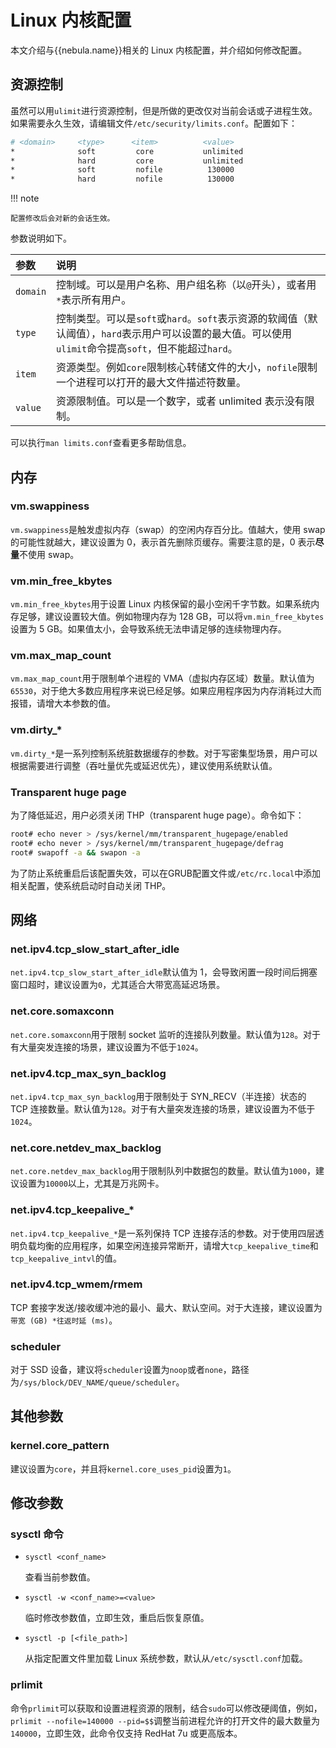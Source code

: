 # Linux 内核配置

本文介绍与{{nebula.name}}相关的 Linux 内核配置，并介绍如何修改配置。

## 资源控制

虽然可以用`ulimit`进行资源控制，但是所做的更改仅对当前会话或子进程生效。如果需要永久生效，请编辑文件`/etc/security/limits.conf`。配置如下：

```bash
# <domain>     <type>      <item>          <value>
*              soft         core           unlimited    
*              hard         core           unlimited   
*              soft         nofile          130000   
*              hard         nofile          130000
```

!!! note

    配置修改后会对新的会话生效。

参数说明如下。

|参数|说明|
|:--|:--|
|`domain`|控制域。可以是用户名称、用户组名称（以`@`开头），或者用`*`表示所有用户。|
|`type`|控制类型。可以是`soft`或`hard`。`soft`表示资源的软阈值（默认阈值），`hard`表示用户可以设置的最大值。可以使用`ulimit`命令提高`soft`，但不能超过`hard`。|
|`item`|资源类型。例如`core`限制核心转储文件的大小，`nofile`限制一个进程可以打开的最大文件描述符数量。|
|`value`|资源限制值。可以是一个数字，或者 unlimited 表示没有限制。|

可以执行`man limits.conf`查看更多帮助信息。

## 内存

### vm.swappiness

`vm.swappiness`是触发虚拟内存（swap）的空闲内存百分比。值越大，使用 swap 的可能性就越大，建议设置为 0，表示首先删除页缓存。需要注意的是，0 表示**尽量**不使用 swap。

### vm.min_free_kbytes

`vm.min_free_kbytes`用于设置 Linux 内核保留的最小空闲千字节数。如果系统内存足够，建议设置较大值。例如物理内存为 128 GB，可以将`vm.min_free_kbytes`设置为 5 GB。如果值太小，会导致系统无法申请足够的连续物理内存。

### vm.max_map_count

`vm.max_map_count`用于限制单个进程的 VMA（虚拟内存区域）数量。默认值为`65530`，对于绝大多数应用程序来说已经足够。如果应用程序因为内存消耗过大而报错，请增大本参数的值。

### vm.dirty_*

`vm.dirty_*`是一系列控制系统脏数据缓存的参数。对于写密集型场景，用户可以根据需要进行调整（吞吐量优先或延迟优先），建议使用系统默认值。

### Transparent huge page

为了降低延迟，用户必须关闭 THP（transparent huge page）。命令如下：

```bash
root# echo never > /sys/kernel/mm/transparent_hugepage/enabled
root# echo never > /sys/kernel/mm/transparent_hugepage/defrag
root# swapoff -a && swapon -a
```
为了防止系统重启后该配置失效，可以在GRUB配置文件或`/etc/rc.local`中添加相关配置，使系统启动时自动关闭 THP。

## 网络

### net.ipv4.tcp_slow_start_after_idle

`net.ipv4.tcp_slow_start_after_idle`默认值为 1，会导致闲置一段时间后拥塞窗口超时，建议设置为`0`，尤其适合大带宽高延迟场景。

### net.core.somaxconn

`net.core.somaxconn`用于限制 socket 监听的连接队列数量。默认值为`128`。对于有大量突发连接的场景，建议设置为不低于`1024`。

### net.ipv4.tcp_max_syn_backlog

`net.ipv4.tcp_max_syn_backlog`用于限制处于 SYN_RECV（半连接）状态的 TCP 连接数量。默认值为`128`。对于有大量突发连接的场景，建议设置为不低于`1024`。

### net.core.netdev_max_backlog

`net.core.netdev_max_backlog`用于限制队列中数据包的数量。默认值为`1000`，建议设置为`10000`以上，尤其是万兆网卡。

### net.ipv4.tcp_keepalive_*

`net.ipv4.tcp_keepalive_*`是一系列保持 TCP 连接存活的参数。对于使用四层透明负载均衡的应用程序，如果空闲连接异常断开，请增大`tcp_keepalive_time`和`tcp_keepalive_intvl`的值。

### net.ipv4.tcp_wmem/rmem

TCP 套接字发送/接收缓冲池的最小、最大、默认空间。对于大连接，建议设置为`带宽 (GB) *往返时延 (ms)`。

### scheduler

对于 SSD 设备，建议将`scheduler`设置为`noop`或者`none`，路径为`/sys/block/DEV_NAME/queue/scheduler`。

## 其他参数

### kernel.core_pattern

建议设置为`core`，并且将`kernel.core_uses_pid`设置为`1`。

## 修改参数

### sysctl 命令

- `sysctl <conf_name>`
  
  查看当前参数值。

- `sysctl -w <conf_name>=<value>`

  临时修改参数值，立即生效，重启后恢复原值。

- `sysctl -p [<file_path>]`  

  从指定配置文件里加载 Linux 系统参数，默认从`/etc/sysctl.conf`加载。

### prlimit

命令`prlimit`可以获取和设置进程资源的限制，结合`sudo`可以修改硬阈值，例如，`prlimit --nofile=140000 --pid=$$`调整当前进程允许的打开文件的最大数量为`140000`，立即生效，此命令仅支持 RedHat 7u 或更高版本。
